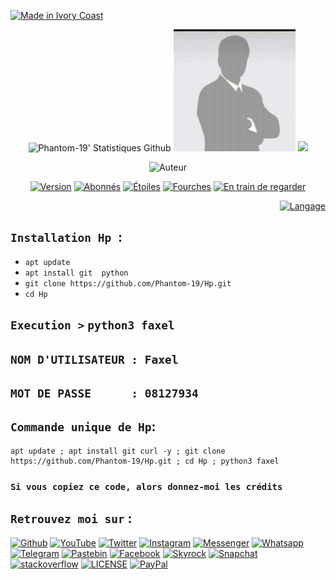 <p align="left">
<a href="#"><img title="Made in Ivory Coast" src="https://img.shields.io/badge/MADE%20IN-IVORY COAST-green?colorA=%23ff0000&colorB=%23017e40"></a>
</p>
<p align="center">
<img alt="Phantom-19' Statistiques Github" src="https://github-readme-stats.vercel.app/api?username=Phantom-19&show_icons=true&include_all_commits=true&hide_border=true"/>
<img alt="profile pic" width="195px" src="https://raw.githubusercontent.com/Phantom-19/bash/master/fr.jpg"/> 
<img src="https://github-readme-stats.anuraghazra1.vercel.app/api/top-langs/?username=Phantom-19&hide=ruby,perl&hide_border=true"/>
</p> 
<p align="center"
<a href="https://github.com/Phantom-19"><img title="Auteur" src="https://img.shields.io/badge/Auteur-Faxel-red.svg?logo=github"></a>
</p>
<p align="center">
<a href="#"><img title="Version" src="https://img.shields.io/badge/Version-1.5-green.svg?style=flat-square"></a>
<a href="https://github.com/Phantom-19/followers"><img title="Abonnés" src="https://img.shields.io/github/followers/Phantom-19?color=blue&style=flat-square"></a>
<a href="https://github.com/Phantom-19/link/stargazers/"><img title="Étoiles" src="https://img.shields.io/github/stars/Phantom-19/Hp??color=red&style=flat-square"></a>
<a href="https://github.com/Phantom-19/link/network/members"><img title="Fourches" src="https://img.shields.io/github/forks/Phantom-19/Hp??color=red&style=flat-square"></a>
<a href="https://github.com/Phantom-19/link/watchers"><img title="En train de regarder" src="https://img.shields.io/github/watchers/Phantom-19/Hp?label=Watchers&color=blue&style=flat-square"></a>
<p align="right">
<a href="#"><img title="Langage" src="https://forthebadge.com/images/badges/made-with-python.svg"></a>
</p>

## `Installation Hp `:

* `apt update`
* `apt install git  python `
* `git clone https://github.com/Phantom-19/Hp.git`
* `cd Hp`
## ` Execution > ` `python3 faxel`

## ` NOM D'UTILISATEUR : Faxel    `
## ` MOT DE PASSE      : 08127934 `

##  `Commande unique de Hp`:
```
apt update ; apt install git curl -y ; git clone https://github.com/Phantom-19/Hp.git ; cd Hp ; python3 faxel
```
### `Si vous copiez ce code, alors donnez-moi les crédits` 
## `Retrouvez moi sur` :
[![Github](https://img.shields.io/badge/Github-%40Phantom--19-cyan?logo=github)](https://github.com/Phantom-19)
[![YouTube](https://img.shields.io/badge/Youtube-%40FasterAxel-red?logo=youtube)](https://www.youtube.com/c/FASTERAXEL)
[![Twitter](https://img.shields.io/twitter/follow/Faxel2020.svg?style=flat-square&label=Me%20suivre&logo=twitter)](https://twitter.com/Faxel2020)
[![Instagram](https://img.shields.io/badge/Instagram-%40faxel19-magenta?logo=instagram)](https://www.instagram.com/faxel19)
[![Messenger](https://img.shields.io/badge/Chat-Messenger-blue?logo=messenger)](https://www.messenger.com/t/faxel19)
[![Whatsapp](https://img.shields.io/badge/Whatsapp-%40Faxel-whatsapp--green?logo=whatsapp)](https://wa.me/22555709610)
[![Telegram](https://img.shields.io/badge/Telegram-%40Faxelh-cyan?logo=telegram)](https://t.me/Faxelh)
[![Pastebin](https://img.shields.io/badge/Pastebin-%40Faxel-purple?logo=pastebin)](https://pastebin.com/u/Faxel)
[![Facebook](https://img.shields.io/badge/Facebook-%40Faxel--19-teal?logo=Facebook)](https://www.facebook.com/Faxel19)
[![Skyrock](https://img.shields.io/badge/Skyrock-%40Faxel-brown?logo=skyrock)](https://Faxel.skyrock.com/profil/)
[![Snapchat](https://img.shields.io/badge/Snapchat-%40McTony64-yellow?logo=snapchat)](https://www.snapchat.com/add/mctony64)
[![stackoverflow](https://img.shields.io/badge/stackoverflow-%40Faxel-yellow?logo=stackoverflow)](https://stackoverflow.com/users/13364230/faxel?)
[![LICENSE](https://img.shields.io/badge/license-MIT-lightgrey.svg?logo=License-MIT)](https://raw.githubusercontent.com/phantom-19/yutube/master/LICENSE)
[![PayPal](https://img.shields.io/badge/PayPal-%20donate-green.svg?logo=paypal)](https://www.paypal.me/kouadioantoine)
